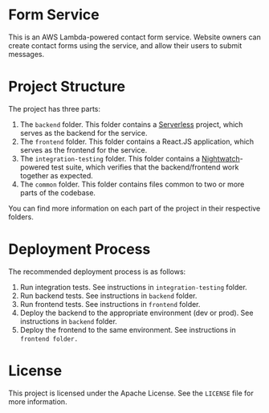 # Form Service

This is an AWS Lambda-powered contact form service.  Website owners can create contact forms using the service, and allow their users to submit messages.

# Project Structure

The project has three parts:

1. The `backend` folder.  This folder contains a [Serverless](https://github.com/serverless/serverless) project, which serves as the backend for the service.
2. The `frontend` folder.  This folder contains a React.JS application, which serves as the frontend for the service.
3. The `integration-testing` folder.  This folder contains a [Nightwatch](https://github.com/nightwatchjs/nightwatch)-powered test suite, which verifies that the backend/frontend work together as expected.
4. The `common` folder.  This folder contains files common to two or more parts of the codebase.

You can find more information on each part of the project in their respective folders.

# Deployment Process

The recommended deployment process is as follows:

1. Run integration tests.  See instructions in `integration-testing` folder.
2. Run backend tests.  See instructions in `backend` folder.
3. Run frontend tests.  See instructions in `frontend` folder.
4. Deploy the backend to the appropriate environment (dev or prod).  See instructions in `backend` folder.
5. Deploy the frontend to the same environment.  See instructions in `frontend folder.`

# License

This project is licensed under the Apache License.  See the `LICENSE` file for more information.

